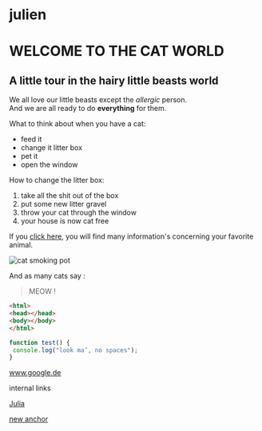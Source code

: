 # julien

# WELCOME TO THE CAT WORLD

## A little tour in the hairy little beasts world

We all love our little beasts except the _allergic_ person.  
And we are all ready to do **everything** for them.

What to think about when you have a cat:
* feed it
* change it litter box
* pet it
* open the window


How to change the litter box:
1. take all the shit out of the box
2. put some new litter gravel
3. throw your cat through the window
4. your house is now cat free


If you [click here](https://www.thesprucepets.com/is-marijuana-toxic-to-cats-555055), you will find many information's concerning your favorite animal.


![cat smoking pot](https://i.ytimg.com/vi/9o8JD9_OHgU/hqdefault.jpg)

And as many cats say : 
> MEOW !

```html
<html>
<head></head>
<body></body>
</html>
```


```javascript
function test() {
 console.log("look ma’, no spaces");
}
```
www.google.de


internal links

[Julia](../../../julia)

[new anchor](#anchor-name)